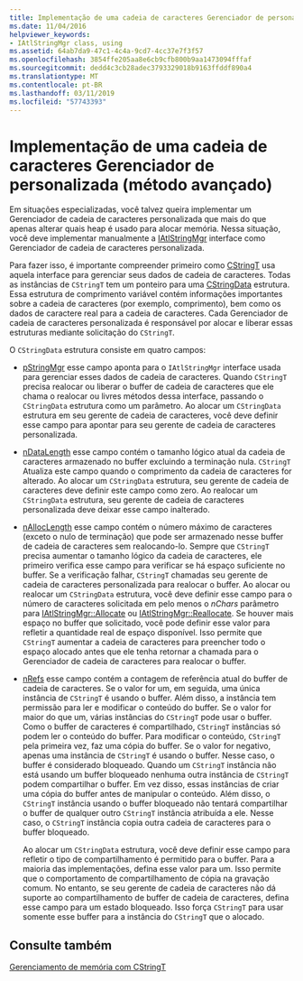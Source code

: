 ```yaml
---
title: Implementação de uma cadeia de caracteres Gerenciador de personalizada (método avançado)
ms.date: 11/04/2016
helpviewer_keywords:
- IAtlStringMgr class, using
ms.assetid: 64ab7da9-47c1-4c4a-9cd7-4cc37e7f3f57
ms.openlocfilehash: 3854ffe205aa8e6cb9cfb800b9aa1473094fffaf
ms.sourcegitcommit: dedd4c3cb28adec3793329018b9163ffddf890a4
ms.translationtype: MT
ms.contentlocale: pt-BR
ms.lasthandoff: 03/11/2019
ms.locfileid: "57743393"
---
```

# <a name="implementation-of-a-custom-string-manager-advanced-method"></a>Implementação de uma cadeia de caracteres Gerenciador de personalizada (método avançado)

Em situações especializadas, você talvez queira implementar um Gerenciador de cadeia de caracteres personalizada que mais do que apenas alterar quais heap é usado para alocar memória. Nessa situação, você deve implementar manualmente a [IAtlStringMgr](../atl-mfc-shared/reference/iatlstringmgr-class.md) interface como Gerenciador de cadeia de caracteres personalizada.

Para fazer isso, é importante compreender primeiro como [CStringT](../atl-mfc-shared/reference/cstringt-class.md) usa aquela interface para gerenciar seus dados de cadeia de caracteres. Todas as instâncias de `CStringT` tem um ponteiro para uma [CStringData](../atl-mfc-shared/reference/cstringdata-class.md) estrutura. Essa estrutura de comprimento variável contém informações importantes sobre a cadeia de caracteres (por exemplo, comprimento), bem como os dados de caractere real para a cadeia de caracteres. Cada Gerenciador de cadeia de caracteres personalizada é responsável por alocar e liberar essas estruturas mediante solicitação do `CStringT`.

O `CStringData` estrutura consiste em quatro campos:

- [pStringMgr](../atl-mfc-shared/reference/cstringdata-class.md#pstringmgr) esse campo aponta para o `IAtlStringMgr` interface usada para gerenciar esses dados de cadeia de caracteres. Quando `CStringT` precisa realocar ou liberar o buffer de cadeia de caracteres que ele chama o realocar ou livres métodos dessa interface, passando o `CStringData` estrutura como um parâmetro. Ao alocar um `CStringData` estrutura em seu gerente de cadeia de caracteres, você deve definir esse campo para apontar para seu gerente de cadeia de caracteres personalizada.

- [nDataLength](../atl-mfc-shared/reference/cstringdata-class.md#ndatalength) esse campo contém o tamanho lógico atual da cadeia de caracteres armazenado no buffer excluindo a terminação nula. `CStringT` Atualiza este campo quando o comprimento da cadeia de caracteres for alterado. Ao alocar um `CStringData` estrutura, seu gerente de cadeia de caracteres deve definir este campo como zero. Ao realocar um `CStringData` estrutura, seu gerente de cadeia de caracteres personalizada deve deixar esse campo inalterado.

- [nAllocLength](../atl-mfc-shared/reference/cstringdata-class.md#nalloclength) esse campo contém o número máximo de caracteres (exceto o nulo de terminação) que pode ser armazenado nesse buffer de cadeia de caracteres sem realocando-lo. Sempre que `CStringT` precisa aumentar o tamanho lógico da cadeia de caracteres, ele primeiro verifica esse campo para verificar se há espaço suficiente no buffer. Se a verificação falhar, `CStringT` chamadas seu gerente de cadeia de caracteres personalizada para realocar o buffer. Ao alocar ou realocar um `CStringData` estrutura, você deve definir esse campo para o número de caracteres solicitada em pelo menos o *nChars* parâmetro para [IAtlStringMgr::Allocate](../atl-mfc-shared/reference/iatlstringmgr-class.md#allocate) ou [IAtlStringMgr::Reallocate](../atl-mfc-shared/reference/iatlstringmgr-class.md#reallocate). Se houver mais espaço no buffer que solicitado, você pode definir esse valor para refletir a quantidade real de espaço disponível. Isso permite que `CStringT` aumentar a cadeia de caracteres para preencher todo o espaço alocado antes que ele tenha retornar a chamada para o Gerenciador de cadeia de caracteres para realocar o buffer.

- [nRefs](../atl-mfc-shared/reference/cstringdata-class.md#nrefs) esse campo contém a contagem de referência atual do buffer de cadeia de caracteres. Se o valor for um, em seguida, uma única instância de `CStringT` é usando o buffer. Além disso, a instância tem permissão para ler e modificar o conteúdo do buffer. Se o valor for maior do que um, várias instâncias do `CStringT` pode usar o buffer. Como o buffer de caracteres é compartilhado, `CStringT` instâncias só podem ler o conteúdo do buffer. Para modificar o conteúdo, `CStringT` pela primeira vez, faz uma cópia do buffer. Se o valor for negativo, apenas uma instância de `CStringT` é usando o buffer. Nesse caso, o buffer é considerado bloqueado. Quando um `CStringT` instância não está usando um buffer bloqueado nenhuma outra instância de `CStringT` podem compartilhar o buffer. Em vez disso, essas instâncias de criar uma cópia do buffer antes de manipular o conteúdo. Além disso, o `CStringT` instância usando o buffer bloqueado não tentará compartilhar o buffer de qualquer outro `CStringT` instância atribuída a ele. Nesse caso, o `CStringT` instância copia outra cadeia de caracteres para o buffer bloqueado.

   Ao alocar um `CStringData` estrutura, você deve definir esse campo para refletir o tipo de compartilhamento é permitido para o buffer. Para a maioria das implementações, defina esse valor para um. Isso permite que o comportamento de compartilhamento de cópia na gravação comum. No entanto, se seu gerente de cadeia de caracteres não dá suporte ao compartilhamento de buffer de cadeia de caracteres, defina esse campo para um estado bloqueado. Isso força `CStringT` para usar somente esse buffer para a instância do `CStringT` que o alocado.

## <a name="see-also"></a>Consulte também

[Gerenciamento de memória com CStringT](../atl-mfc-shared/memory-management-with-cstringt.md)
